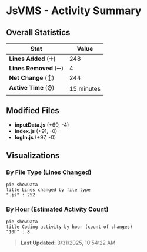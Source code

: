 # JsVMS - Activity Summary 

## Overall Statistics

| Stat                   | Value                                                             |
| ---------------------- | ----------------------------------------------------------------- |
| **Lines Added** (➕)   | 248                                          |
| **Lines Removed** (➖) | 4                                        |
| **Net Change** (↕)    | 244                |
| **Active Time** (⌚)   | 15 minutes |


## Modified Files
- **inputData.js** (+60, -4)
- **index.js** (+91, -0)
- **logIn.js** (+97, -0)

## Visualizations

### By File Type (Lines Changed)

```mermaid
pie showData
title Lines changed by file type
".js" : 252
```

### By Hour (Estimated Activity Count)

```mermaid
pie showData
title Coding activity by hour (count of changes)
"10h" : 8
```


> **Last Updated:** 3/31/2025, 10:54:22 AM